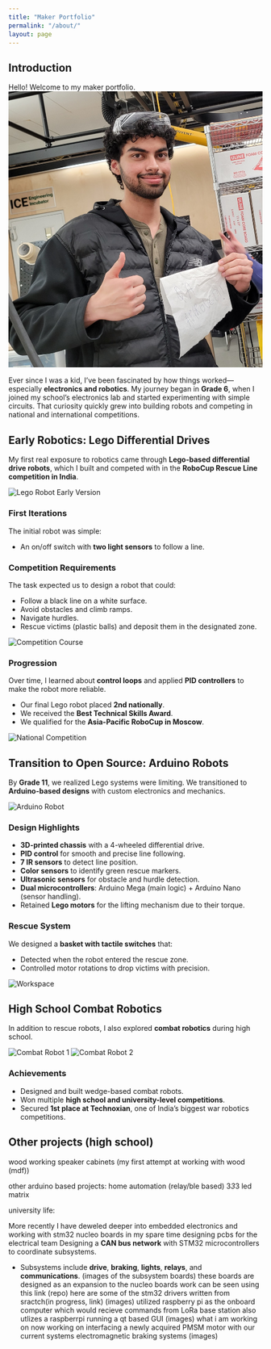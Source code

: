 ```yaml
---
title: "Maker Portfolio"
permalink: "/about/"
layout: page
---
```


## Introduction

Hello! Welcome to my maker portfolio.  
![QA Approved](assets/images/20250307_213647.jpg)

Ever since I was a kid, I’ve been fascinated by how things worked—especially **electronics and robotics**. My journey began in **Grade 6**, when I joined my school’s electronics lab and started experimenting with simple circuits. That curiosity quickly grew into building robots and competing in national and international competitions.

## Early Robotics: Lego Differential Drives
My first real exposure to robotics came through **Lego-based differential drive robots**, which I built and competed with in the **RoboCup Rescue Line competition in India**.

![Lego Robot Early Version](path/to/image1.jpg)

### First Iterations
The initial robot was simple:  
- An on/off switch with **two light sensors** to follow a line.  

### Competition Requirements
The task expected us to design a robot that could:  
- Follow a black line on a white surface.  
- Avoid obstacles and climb ramps.  
- Navigate hurdles.  
- Rescue victims (plastic balls) and deposit them in the designated zone.  

![Competition Course](path/to/image2.jpg)

### Progression
Over time, I learned about **control loops** and applied **PID controllers** to make the robot more reliable.  
- Our final Lego robot placed **2nd nationally**.  
- We received the **Best Technical Skills Award**.  
- We qualified for the **Asia-Pacific RoboCup in Moscow**.  

![National Competition](path/to/image3.jpg)


## Transition to Open Source: Arduino Robots
By **Grade 11**, we realized Lego systems were limiting. We transitioned to **Arduino-based designs** with custom electronics and mechanics.

![Arduino Robot](path/to/image4.jpg)

### Design Highlights
- **3D-printed chassis** with a 4-wheeled differential drive.  
- **PID control** for smooth and precise line following.  
- **7 IR sensors** to detect line position.  
- **Color sensors** to identify green rescue markers.  
- **Ultrasonic sensors** for obstacle and hurdle detection.  
- **Dual microcontrollers**: Arduino Mega (main logic) + Arduino Nano (sensor handling).  
- Retained **Lego motors** for the lifting mechanism due to their torque.  

### Rescue System
We designed a **basket with tactile switches** that:  
- Detected when the robot entered the rescue zone.  
- Controlled motor rotations to drop victims with precision.  

![Workspace](path/to/image5.jpg)


## High School Combat Robotics
In addition to rescue robots, I also explored **combat robotics** during high school.  

![Combat Robot 1](path/to/robot1.jpg)
![Combat Robot 2](path/to/robot2.jpg)

### Achievements
- Designed and built wedge-based combat robots.  
- Won multiple **high school and university-level competitions**.  
- Secured **1st place at Technoxian**, one of India’s biggest war robotics competitions.

## Other projects (high school)
wood working speaker cabinets (my first attempt at working with wood (mdf))

other arduino based projects: home automation (relay/ble based) 3*3*3 led matrix 

university life:

More recently I have deweled deeper into embedded electronics and working with stm32 nucleo boards in my spare time 
designing pcbs for the electrical team 
Designing a **CAN bus network** with STM32 microcontrollers to coordinate subsystems.  
  - Subsystems include **drive**, **braking**, **lights**, **relays**, and **communications**.
(images of the subsystem boards)
these boards are designed as an expansion to the nucleo boards
work can be seen using this link (repo)
here are some of the stm32 drivers written from sractch(in progress, link)
(images)
utilized  raspberry pi as the onboard computer which would recieve commands from LoRa 
base station also utlizes a raspberrpi running a qt based GUI
(images)
what i am working on now
working on interfacing a newly acquired PMSM motor with our current systems
electromagnetic braking systems
(images)





